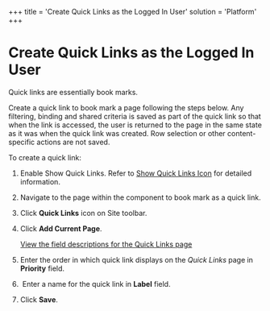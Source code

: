 +++
title = 'Create Quick Links as the Logged In User'
solution = 'Platform'
+++

# Create Quick Links as the Logged In User

Quick links are essentially book marks.

Create a quick link to book mark a page following the steps below. Any
filtering, binding and shared criteria is saved as part of the quick
link so that when the link is accessed, the user is returned to the page
in the same state as it was when the quick link was created. Row
selection or other content-specific actions are not saved.

To create a quick link:

1.  Enable Show Quick Links. Refer to [Show Quick Links
    Icon](Show_Quick_Links_Icon) for detailed information.

2.  Navigate to the page within the component to book mark as a quick
    link.

3.  Click **Quick Links** icon on Site toolbar.

4.  Click **Add Current Page**.
    
    [View the field descriptions for the Quick Links
    page](../Page_Desc/Quick_Links_H)

5.  Enter the order in which quick link displays on the *Quick Links*
    page in **Priority** field.

6.   Enter a name for the quick link in **Label** field.

7.  Click **Save**.

